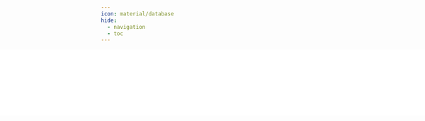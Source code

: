 ```yaml
---
icon: material/database
hide:
  - navigation
  - toc
---
```


<!--
  This HTML block configures the page to display a full-width iframe containing the database schema,
  positioned below the header and above the footer removing the second scrollbar.
  
  Key features:
  1. Custom styling to ensure the iframe takes up the full width and available height between header and footer.
  2. JavaScript to dynamically adjust the iframe height and handle internal navigation.
  3. Prevention of the default link behavior inside the iframe to avoid page reloads and flashing.

  The hide metadata removes the navigation and table of contents from the markdown page.
-->

<!-- markdownlint-disable no-inline-html -->
<style>
  iframe {
    position: fixed;
    left: 0;
    width: 100%;
    border: none;
    z-index: 1;
  }
</style>

<iframe src="../database_schema/index.html" id="schemaFrame"></iframe>

<script>
  document.addEventListener('DOMContentLoaded', function() {
    var iframe = document.getElementById('schemaFrame');
    var header = document.querySelector('header');
    var footer = document.querySelector('footer');
    
    function adjustIframePosition() {
      var headerHeight = header.offsetHeight;
      var footerHeight = footer.offsetHeight;
      iframe.style.top = (headerHeight) + 'px';
      iframe.style.height = 'calc(100% - ' + (headerHeight + footerHeight) + 'px)';
    }

    iframe.onload = function() {
      adjustIframePosition();
      
      // Prevent default link behavior inside iframe to avoid page reloads
      iframe.contentWindow.addEventListener('click', function(e) {
        if (e.target.tagName === 'A') {
          e.preventDefault();
          iframe.src = e.target.href;
        }
      }, true);
    };

    // Adjust iframe position and height when window is resized
    window.addEventListener('resize', adjustIframePosition);

    // Initial adjustment
    adjustIframePosition();
  });
</script>